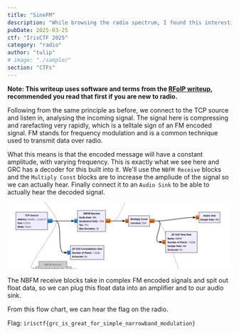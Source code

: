```yaml
---
title: "SineFM"
description: "While browsing the radio spectrum, I found this interesting radio channel on 434.677 MHz with some intermittent activity. I'm having some trouble making sense of it, but I'm fairly certain that this is being used as some sort of communications channel. Can you find out what's being transmitted?\n`nc sinefm-f94347f3.radio.2025.irisc.tf 6531`"
pubDate: 2025-03-25
ctf: "IrisCTF 2025"
category: "radio"
author: "tulip"
# image: "./sample/"
section: "CTFs"
---
```


**Note: This writeup uses software and terms from the [RFoIP writeup](25-irisctf-rfoip), recommended you read that first if you are new to radio.**

Following from the same principle as before, we connect to the TCP source and listen in, analysing the incoming signal. The signal here is compressing and rarefacting very rapidly, which is a telltale sign of an FM encoded signal. FM stands for frequency modulation and is a common technique used to transmit data over radio. 

What this means is that the encoded message will have a constant amplitude, with varying frequency. This is exactly what we see here and GRC has a decoder for this built into it. We'll use the `NBFM Receive` blocks and the `Multiply Const` blocks are to increase the ampliude of the signal so we can actually hear. Finally connect it to an `Audio Sink` to be able to actually hear the decoded signal.

![fm flow chart](images/25-irisctf/sinefm/fm_decode.png)

The NBFM receive blocks take in complex FM encoded signals and spit out float data, so we can plug this float data into an amplifier and to our audio sink.

From this flow chart, we can hear the flag on the radio.

Flag: `irisctf{grc_is_great_for_simple_narrowband_modulation}`
